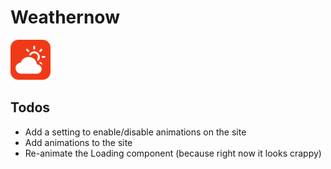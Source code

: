 # Weathernow

<img src="public/favicon.svg" width="64">

## Todos

- Add a setting to enable/disable animations on the site
- Add animations to the site
- Re-animate the Loading component (because right now it looks crappy)
